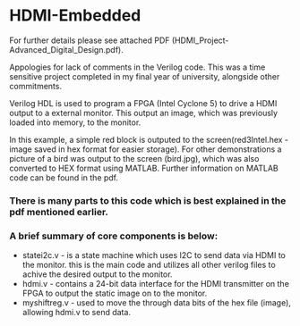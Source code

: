 # HDMI-Embedded
For further details please see attached PDF (HDMI_Project-Advanced_Digital_Design.pdf).

Appologies for lack of comments in the Verilog code. This was a time sensitive project completed in my final year of university, alongside other commitments.


Verilog HDL is used to program a FPGA (Intel Cyclone 5) to drive a HDMI output to a external monitor. This output an image, which was previously loaded into memory, to the monitor.

In this example, a simple red block is outputed to the screen(red3Intel.hex - image saved in hex format for easier storage). For other demonstrations a picture of a bird was output to the screen (bird.jpg), which was also converted to HEX format using MATLAB. Further information on MATLAB code can be found in the pdf. 

### There is many parts to this code which is best explained in the pdf mentioned earlier.
### A brief summary of core components is below:
* statei2c.v - is a state machine which uses I2C to send data via HDMI to the monitor. this is the main code and utilizes all other verilog files to achive the desired output to the monitor.
* hdmi.v - contains a 24-bit data interface for the HDMI transmitter on the FPGA to output the static image on to the monitor.
* myshiftreg.v - used to move the through data bits of the hex file (image), allowing hdmi.v to send data.  



